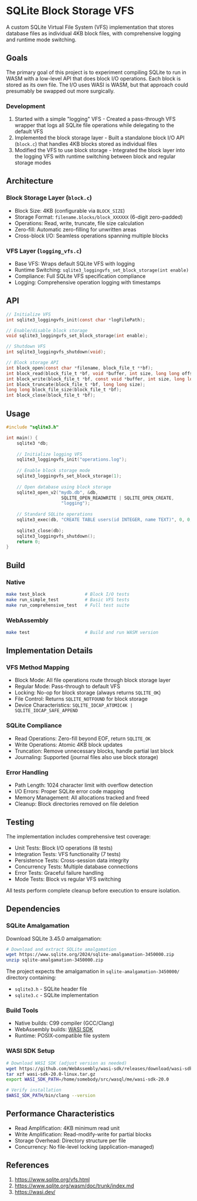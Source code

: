 # SQLite Block Storage VFS

A custom SQLite Virtual File System (VFS) implementation that stores database files as individual 4KB block files, with comprehensive logging and runtime mode switching.

## Goals

The primary goal of this project is to experiment compiling SQLite to run in WASM with a low-level API that does block I/O operations.  Each block is stored as its own file.  The I/O uses WASI is WASM, but that approach could presumably be swapped out more surgically.

### Development

1. Started with a simple "logging" VFS - Created a pass-through VFS wrapper that logs all SQLite file operations while delegating to the default VFS
2. Implemented the block storage layer - Built a standalone block I/O API (`block.c`) that handles 4KB blocks stored as individual files
3. Modified the VFS to use block storage - Integrated the block layer into the logging VFS with runtime switching between block and regular storage modes

## Architecture

### Block Storage Layer (`block.c`)
- Block Size: 4KB (configurable via `BLOCK_SIZE`)
- Storage Format: `filename.blocks/block_XXXXXX` (6-digit zero-padded)
- Operations: Read, write, truncate, file size calculation
- Zero-fill: Automatic zero-filling for unwritten areas
- Cross-block I/O: Seamless operations spanning multiple blocks

### VFS Layer (`logging_vfs.c`)
- Base VFS: Wraps default SQLite VFS with logging
- Runtime Switching: `sqlite3_loggingvfs_set_block_storage(int enable)`
- Compliance: Full SQLite VFS specification compliance
- Logging: Comprehensive operation logging with timestamps

## API

```c
// Initialize VFS
int sqlite3_loggingvfs_init(const char *logFilePath);

// Enable/disable block storage
void sqlite3_loggingvfs_set_block_storage(int enable);

// Shutdown VFS
int sqlite3_loggingvfs_shutdown(void);

// Block storage API
int block_open(const char *filename, block_file_t **bf);
int block_read(block_file_t *bf, void *buffer, int size, long long offset);
int block_write(block_file_t *bf, const void *buffer, int size, long long offset);
int block_truncate(block_file_t *bf, long long size);
long long block_file_size(block_file_t *bf);
int block_close(block_file_t *bf);
```

## Usage

```c
#include "sqlite3.h"

int main() {
    sqlite3 *db;
    
    // Initialize logging VFS
    sqlite3_loggingvfs_init("operations.log");
    
    // Enable block storage mode
    sqlite3_loggingvfs_set_block_storage(1);
    
    // Open database using block storage
    sqlite3_open_v2("mydb.db", &db, 
                     SQLITE_OPEN_READWRITE | SQLITE_OPEN_CREATE,
                     "logging");
    
    // Standard SQLite operations
    sqlite3_exec(db, "CREATE TABLE users(id INTEGER, name TEXT)", 0, 0, 0);
    
    sqlite3_close(db);
    sqlite3_loggingvfs_shutdown();
    return 0;
}
```

## Build

### Native
```bash
make test_block               # Block I/O tests
make run_simple_test          # Basic VFS tests  
make run_comprehensive_test   # Full test suite
```

### WebAssembly
```bash
make test                     # Build and run WASM version
```

## Implementation Details

### VFS Method Mapping
- Block Mode: All file operations route through block storage layer
- Regular Mode: Pass-through to default VFS
- Locking: No-op for block storage (always returns `SQLITE_OK`)
- File Control: Returns `SQLITE_NOTFOUND` for block storage
- Device Characteristics: `SQLITE_IOCAP_ATOMIC4K | SQLITE_IOCAP_SAFE_APPEND`

### SQLite Compliance
- Read Operations: Zero-fill beyond EOF, return `SQLITE_OK`
- Write Operations: Atomic 4KB block updates
- Truncation: Remove unnecessary blocks, handle partial last block
- Journaling: Supported (journal files also use block storage)

### Error Handling
- Path Length: 1024 character limit with overflow detection
- I/O Errors: Proper SQLite error code mapping
- Memory Management: All allocations tracked and freed
- Cleanup: Block directories removed on file deletion

## Testing

The implementation includes comprehensive test coverage:

- Unit Tests: Block I/O operations (8 tests)
- Integration Tests: VFS functionality (7 tests)  
- Persistence Tests: Cross-session data integrity
- Concurrency Tests: Multiple database connections
- Error Tests: Graceful failure handling
- Mode Tests: Block vs regular VFS switching

All tests perform complete cleanup before execution to ensure isolation.

## Dependencies

### SQLite Amalgamation

Download SQLite 3.45.0 amalgamation:

```bash
# Download and extract SQLite amalgamation
wget https://www.sqlite.org/2024/sqlite-amalgamation-3450000.zip
unzip sqlite-amalgamation-3450000.zip
```

The project expects the amalgamation in `sqlite-amalgamation-3450000/` directory containing:
- `sqlite3.h` - SQLite header file
- `sqlite3.c` - SQLite implementation

### Build Tools

- Native builds: C99 compiler (GCC/Clang)
- WebAssembly builds: [WASI SDK](https://github.com/WebAssembly/wasi-sdk)
- Runtime: POSIX-compatible file system

### WASI SDK Setup

```bash
# Download WASI SDK (adjust version as needed)
wget https://github.com/WebAssembly/wasi-sdk/releases/download/wasi-sdk-20/wasi-sdk-20.0-linux.tar.gz
tar xzf wasi-sdk-20.0-linux.tar.gz
export WASI_SDK_PATH=/home/somebody/src/wasql/me/wasi-sdk-20.0

# Verify installation
$WASI_SDK_PATH/bin/clang --version
```

## Performance Characteristics

- Read Amplification: 4KB minimum read unit
- Write Amplification: Read-modify-write for partial blocks
- Storage Overhead: Directory structure per file
- Concurrency: No file-level locking (application-managed)

## References

1. https://www.sqlite.org/vfs.html
1. https://www.sqlite.org/wasm/doc/trunk/index.md
1. https://wasi.dev/

